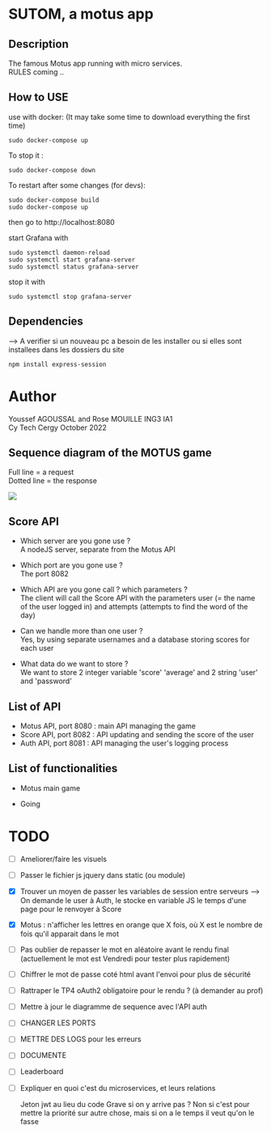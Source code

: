 # SUTOM, a motus app

## Description 

The famous Motus app running with micro services.\
RULES coming ..  

 ## How to USE
 
 use with docker: (It may take some time to download everything the first time)
 
 ```
 sudo docker-compose up
 ```
 
 To stop it :
 ```
 sudo docker-compose down
 ```

To restart after some changes (for devs):
 ```
sudo docker-compose build
sudo docker-compose up
```


then go to http://localhost:8080

start Grafana with 
 ```
 sudo systemctl daemon-reload
 sudo systemctl start grafana-server
 sudo systemctl status grafana-server
 ```
stop it with 
 ```
 sudo systemctl stop grafana-server
 ```

## Dependencies
--> A verifier si un nouveau pc a besoin de les installer ou si elles sont installees dans les dossiers du site
 ```
 npm install express-session
 ```


# Author
Youssef AGOUSSAL and Rose MOUILLE ING3 IA1\
Cy Tech Cergy October 2022

## Sequence diagram of the MOTUS game
Full line = a request\
Dotted line = the response

[![](https://mermaid.ink/img/pako:eNp9kstqwzAQRX9lmE0XsZO9FoHSQumiUAjdGYqwxrGKHqk0Ig0h_175IYrd0lmJuUd3rh5XbL0iFBjpM5Fr6VHLY5C2cZDrwWhyXO_3z07R1_YjCrCeU9z2bM2EFKXO1Gbil9DK6T5xPxrtjsTvKVKYgLm_sBlUJy39Mtn85NmdfVD_RBlkWBlkvcivRl4o3EXgoClCcqwN9ARn7eJ66KH1gcahJVgFkpnsiWe2EFAv-beTkkzjtjwqDv0_NkAJ9ZStodNOx57ms5XCCi0FK7XKb3YdtAa5p3xHKPJSUSeT4QYbd8uoTOwPF9ei4JCowjTmmJ8YRSdNzF1Smn14mf7B-B1u303Yryc)](https://mermaid.live/edit#pako:eNp9kstqwzAQRX9lmE0XsZO9FoHSQumiUAjdGYqwxrGKHqk0Ig0h_175IYrd0lmJuUd3rh5XbL0iFBjpM5Fr6VHLY5C2cZDrwWhyXO_3z07R1_YjCrCeU9z2bM2EFKXO1Gbil9DK6T5xPxrtjsTvKVKYgLm_sBlUJy39Mtn85NmdfVD_RBlkWBlkvcivRl4o3EXgoClCcqwN9ARn7eJ66KH1gcahJVgFkpnsiWe2EFAv-beTkkzjtjwqDv0_NkAJ9ZStodNOx57ms5XCCi0FK7XKb3YdtAa5p3xHKPJSUSeT4QYbd8uoTOwPF9ei4JCowjTmmJ8YRSdNzF1Smn14mf7B-B1u303Yryc)


## Score API
- Which server are you gone use ?\
A nodeJS server, separate from the Motus API


- Which port are you gone use ?\
The port 8082


- Which API are you gone call ? which parameters ?\
The client will call the Score API with the parameters user 
(= the name of the user logged in) and attempts (attempts to find the word
of the day)


- Can we handle more than one user ?\
Yes, by using separate usernames and a database storing scores for each user


- What data do we want to store ?\
We want to store 2 integer variable 'score' 'average' and 2 string 'user' and
'password'

## List of API
- Motus API, port 8080 : main API managing the game
- Score API, port 8082 : API updating and sending the score of the user
- Auth API, port 8081 : API managing the user's logging process

## List of functionalities
- Motus main game

- Going

# TODO
- [ ] Ameliorer/faire les visuels
- [ ] Passer le fichier js jquery dans static (ou module)
- [X] Trouver un moyen de passer les variables de session entre serveurs --> On demande le user à Auth, le stocke en variable JS le temps d'une page pour le renvoyer à Score
- [X] Motus : n'afficher les lettres en orange que X fois, où X est le nombre de fois qu'il apparait dans le mot
- [ ] Pas oublier de repasser le mot en aléatoire avant le rendu final (actuellement le mot est Vendredi pour tester plus rapidement)
- [ ] Chiffrer le mot de passe coté html avant l'envoi pour plus de sécurité
- [ ] Rattraper le TP4 oAuth2 obligatoire pour le rendu ? (à demander au prof)
- [ ] Mettre à jour le diagramme de sequence avec l'API auth
- [ ] CHANGER LES PORTS
- [ ] METTRE DES LOGS pour les erreurs
- [ ] DOCUMENTE
- [ ] Leaderboard
- [ ] Expliquer en quoi c'est du microservices, et leurs relations


  
  Jeton jwt au lieu du code
  Grave si on y arrive pas ? Non si c'est pour mettre la priorité sur autre chose, mais si on a le temps il veut qu'on le fasse
